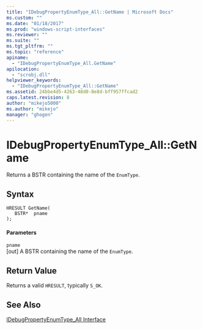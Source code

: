 ```yaml
---
title: "IDebugPropertyEnumType_All::GetName | Microsoft Docs"
ms.custom: ""
ms.date: "01/18/2017"
ms.prod: "windows-script-interfaces"
ms.reviewer: ""
ms.suite: ""
ms.tgt_pltfrm: ""
ms.topic: "reference"
apiname: 
  - "IDebugPropertyEnumType_All.GetName"
apilocation: 
  - "scrobj.dll"
helpviewer_keywords: 
  - "IDebugPropertyEnumType_All::GetName"
ms.assetid: 24bbe4d5-4263-48d0-8e8d-bff957ffcad2
caps.latest.revision: 8
author: "mikejo5000"
ms.author: "mikejo"
manager: "ghogen"
---
```

# IDebugPropertyEnumType_All::GetName
Returns a BSTR containing the name of the `EnumType`.  
  
## Syntax  
  
```  
HRESULT GetName(  
   BSTR*  pname  
);  
```  
  
#### Parameters  
 `pname`  
 [out] A BSTR containing the name of the `EnumType`.  
  
## Return Value  
 Returns a valid `HRESULT`, typically `S_OK`.  
  
## See Also  
 [IDebugPropertyEnumType_All Interface](../../winscript/reference/idebugpropertyenumtype-all-interface.md)
